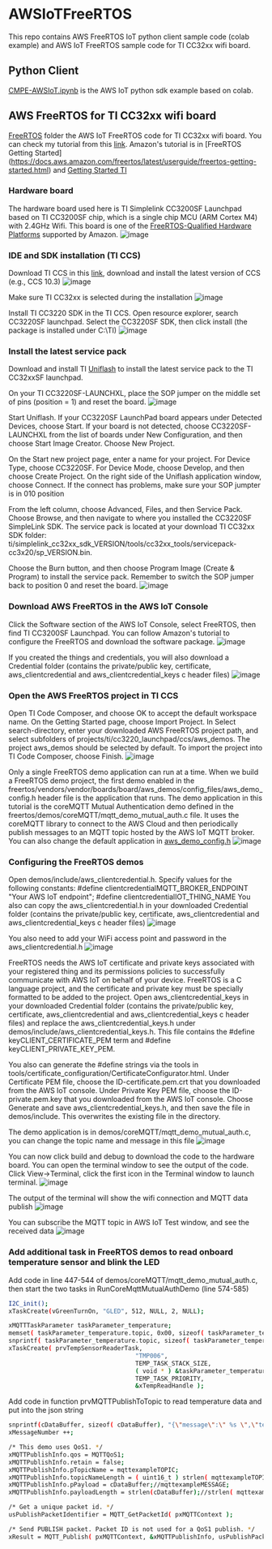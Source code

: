 # AWSIoTFreeRTOS
 This repo contains AWS FreeRTOS IoT python client sample code (colab example) and AWS IoT FreeRTOS sample code for TI CC32xx wifi board.
 
 ## Python Client
 [CMPE-AWSIoT.ipynb](/CMPE-AWSIoT.ipynb) is the AWS IoT python sdk example based on colab.
 
 ## AWS FreeRTOS for TI CC32xx wifi board
 [FreeRTOS](/FreeRTOS) folder the AWS IoT FreeRTOS code for TI CC32xx wifi board. You can check my tutorial from this [link](https://kaikailiu.cmpe.sjsu.edu/iot/ti-cc3220-and-aws-freertos/). Amazon's tutorial is in [FreeRTOS Getting Started] (https://docs.aws.amazon.com/freertos/latest/userguide/freertos-getting-started.html) and [Getting Started TI](https://docs.aws.amazon.com/freertos/latest/userguide/getting_started_ti.html)
 
 ### Hardware board
 The hardware board used here is TI Simplelink CC3200SF Launchpad based on TI CC3200SF chip, which is a single chip MCU (ARM Cortex M4) with 2.4GHz Wifi. This board is one of the [FreeRTOS-Qualified Hardware Platforms](https://devices.amazonaws.com/search?page=1&sv=freertos) supported by Amazon.
 ![image](https://user-images.githubusercontent.com/6676586/115983615-1bad1d80-a557-11eb-8c9f-faf7fad60f0e.png)

 ### IDE and SDK installation (TI CCS)
 Download TI CCS in this [link](http://processors.wiki.ti.com/index.php/Download_CCS%20?DCMP=slulplaunch&HQS=ep-con-lprf-slulplaunch-pr-sw-ccs-en), download and install the latest version of CCS (e.g., CCS 10.3)
 ![image](https://user-images.githubusercontent.com/6676586/115983708-a9890880-a557-11eb-875f-9d46a783cb67.png)

Make sure TI CC32xx is selected during the installation
![image](https://user-images.githubusercontent.com/6676586/115983728-cde4e500-a557-11eb-8c56-ef4f65c6c8bf.png)

Install TI CC3220 SDK in the TI CCS. Open resource explorer, search CC3220SF launchpad. Select the CC3220SF SDK, then click install (the package is installed under C:\TI\)
![image](https://user-images.githubusercontent.com/6676586/115983750-fc62c000-a557-11eb-8783-8352d6b877df.png)

### Install the latest service pack
Download and install TI [Uniflash](https://www.ti.com/tool/UNIFLASH#downloads) to install the latest service pack to the TI CC32xxSF launchpad.

On your TI CC3220SF-LAUNCHXL, place the SOP jumper on the middle set of pins (position = 1) and reset the board.
![image](https://user-images.githubusercontent.com/6676586/115983938-2e285680-a559-11eb-9ae9-3eb4f0b0e386.png)

Start Uniflash. If your CC3220SF LaunchPad board appears under Detected Devices, choose Start. If your board is not detected, choose CC3220SF-LAUNCHXL from the list of boards under New Configuration, and then choose Start Image Creator. Choose New Project.

On the Start new project page, enter a name for your project. For Device Type, choose CC3220SF. For Device Mode, choose Develop, and then choose Create Project. On the right side of the Uniflash application window, choose Connect. If the connect has problems, make sure your SOP jumpter is in 010 position

From the left column, choose Advanced, Files, and then Service Pack. Choose Browse, and then navigate to where you installed the CC3220SF SimpleLink SDK. The service pack is located at your download TI CC32xx SDK folder:  ti/simplelink_cc32xx_sdk_VERSION/tools/cc32xx_tools/servicepack-cc3x20/sp_VERSION.bin.

Choose the Burn button, and then choose Program Image (Create & Program) to install the service pack. Remember to switch the SOP jumper back to position 0 and reset the board.
![image](https://user-images.githubusercontent.com/6676586/115983968-5fa12200-a559-11eb-8eb5-a3e6731b9d0e.png)

### Download AWS FreeRTOS in the AWS IoT Console
Click the Software section of the AWS IoT Console, select FreeRTOS, then find TI CC3200SF Launchpad. You can follow Amazon's tutorial to configure the FreeRTOS and download the software package. 
![image](https://user-images.githubusercontent.com/6676586/115984032-beff3200-a559-11eb-8a69-2ec55fe38128.png)

If you created the things and credentials, you will also download a Credential folder (contains the private/public key, certificate, aws_clientcredential and aws_clientcredential_keys c header files)
![image](https://user-images.githubusercontent.com/6676586/115984147-6f6d3600-a55a-11eb-89d1-2c2e29ec2cb3.png)


### Open the AWS FreeRTOS project in TI CCS
Open TI Code Composer, and choose OK to accept the default workspace name. On the Getting Started page, choose Import Project. In Select search-directory, enter your downloaded AWS FreeRTOS project path, and select subfolders of projects/ti/cc3220_launchpad/ccs/aws_demos. The project aws_demos should be selected by default. To import the project into TI Code Composer, choose Finish.
![image](https://user-images.githubusercontent.com/6676586/115984141-654b3780-a55a-11eb-9a48-c654883ed229.png)

Only a single FreeRTOS demo application can run at a time. When we build a FreeRTOS demo project, the first demo enabled in the freertos/vendors/vendor/boards/board/aws_demos/config_files/aws_demo_config.h header file is the application that runs. The demo application in this tutorial is the coreMQTT Mutual Authentication demo defined in the freertos/demos/coreMQTT/mqtt_demo_mutual_auth.c file. It uses the coreMQTT library to connect to the AWS Cloud and then periodically publish messages to an MQTT topic hosted by the AWS IoT MQTT broker. You can also change the default application in [aws_demo_config.h](/config_files/aws_demo_config.h)
![image](https://user-images.githubusercontent.com/6676586/115984280-14880e80-a55b-11eb-9967-5db5f3155bae.png)

### Configuring the FreeRTOS demos
Open demos/include/aws_clientcredential.h. Specify values for the following constants:
#define clientcredentialMQTT_BROKER_ENDPOINT "Your AWS IoT endpoint";
#define clientcredentialIOT_THING_NAME
You also can copy the aws_clientcredential.h in your downloaded Credential folder (contains the private/public key, certificate, aws_clientcredential and aws_clientcredential_keys c header files)
![image](https://user-images.githubusercontent.com/6676586/115984345-86f8ee80-a55b-11eb-9718-4d3e6b135d80.png)

You also need to add your WiFi access point and password in the aws_clientcredential.h
![image](https://user-images.githubusercontent.com/6676586/115984429-df2ff080-a55b-11eb-817d-e27e6f936f75.png)

FreeRTOS needs the AWS IoT certificate and private keys associated with your registered thing and its permissions policies to successfully communicate with AWS IoT on behalf of your device. FreeRTOS is a C language project, and the certificate and private key must be specially formatted to be added to the project.
Open aws_clientcredential_keys in your downloaded Credential folder (contains the private/public key, certificate, aws_clientcredential and aws_clientcredential_keys c header files) and replace the aws_clientcredential_keys.h under demos/include/aws_clientcredential_keys.h. This file contains the #define keyCLIENT_CERTIFICATE_PEM term and #define keyCLIENT_PRIVATE_KEY_PEM. 

You also can generate the #define strings via the tools in tools/certificate_configuration/CertificateConfigurator.html. Under Certificate PEM file, choose the ID-certificate.pem.crt that you downloaded from the AWS IoT console. Under Private Key PEM file, choose the ID-private.pem.key that you downloaded from the AWS IoT console. Choose Generate and save aws_clientcredential_keys.h, and then save the file in demos/include. This overwrites the existing file in the directory.

The demo application is in demos/coreMQTT/mqtt_demo_mutual_auth.c, you can change the topic name and message in this file
![image](https://user-images.githubusercontent.com/6676586/115984672-31254600-a55d-11eb-9bf4-bc12ca0b1013.png)

You can now click build and debug to download the code to the hardware board. You can open the terminal window to see the output of the code. Click View->Terminal, click the first icon in the Terminal window to launch terminal.
![image](https://user-images.githubusercontent.com/6676586/115984753-9711cd80-a55d-11eb-9ee8-9f5dbcecb99a.png)

The output of the terminal will show the wifi connection and MQTT data publish
![image](https://user-images.githubusercontent.com/6676586/115984848-fbcd2800-a55d-11eb-85e1-61d99a56a821.png)

You can subscribe the MQTT topic in AWS IoT Test window, and see the received data
![image](https://user-images.githubusercontent.com/6676586/115984880-0daecb00-a55e-11eb-82dd-d5a73c4bdb77.png)

### Add additional task in FreeRTOS demos to read onboard temperature sensor and blink the LED
Add code in line 447-544 of demos/coreMQTT/mqtt_demo_mutual_auth.c, then start the two tasks in RunCoreMqttMutualAuthDemo (line 574-585)
```bash
I2C_init();
xTaskCreate(vGreenTurnOn, "GLED", 512, NULL, 2, NULL);

xMQTTTaskParameter taskParameter_temperature;
memset( taskParameter_temperature.topic, 0x00, sizeof( taskParameter_temperature.topic ) );
snprintf( taskParameter_temperature.topic, sizeof( taskParameter_temperature.topic ), "%s%s", mqttexampleTOPIC, "sensor");
xTaskCreate( prvTempSensorReaderTask,
                                   "TMP006",
                                   TEMP_TASK_STACK_SIZE,
                                   ( void * ) &taskParameter_temperature,
                                   TEMP_TASK_PRIORITY,
                                   &xTempReadHandle );
```

Add code in function prvMQTTPublishToTopic to read temperature data and put into the json string
```bash
snprintf(cDataBuffer, sizeof( cDataBuffer), "{\"message\":\" %s \",\"temp\":%f, \"count\":%d}", mqttexampleMESSAGE, temp, ( int ) xMessageNumber);
xMessageNumber ++;

/* This demo uses QoS1. */
xMQTTPublishInfo.qos = MQTTQoS1;
xMQTTPublishInfo.retain = false;
xMQTTPublishInfo.pTopicName = mqttexampleTOPIC;
xMQTTPublishInfo.topicNameLength = ( uint16_t ) strlen( mqttexampleTOPIC );
xMQTTPublishInfo.pPayload = cDataBuffer;//mqttexampleMESSAGE;
xMQTTPublishInfo.payloadLength = strlen(cDataBuffer);//strlen( mqttexampleMESSAGE );

/* Get a unique packet id. */
usPublishPacketIdentifier = MQTT_GetPacketId( pxMQTTContext );

/* Send PUBLISH packet. Packet ID is not used for a QoS1 publish. */
xResult = MQTT_Publish( pxMQTTContext, &xMQTTPublishInfo, usPublishPacketIdentifier );
```




